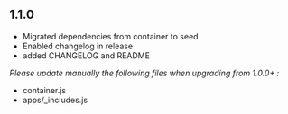 ## 1.1.0
- Migrated dependencies from container to seed
- Enabled changelog in release
- added CHANGELOG and README

*Please update manually the following files when upgrading from 1.0.0+ :*
- container.js
- apps/_includes.js

